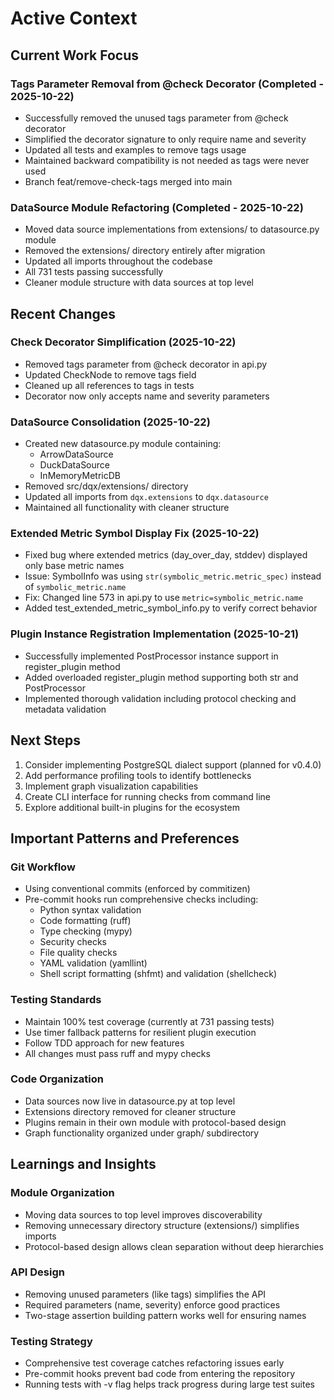 # Active Context

## Current Work Focus

### Tags Parameter Removal from @check Decorator (Completed - 2025-10-22)
- Successfully removed the unused tags parameter from @check decorator
- Simplified the decorator signature to only require name and severity
- Updated all tests and examples to remove tags usage
- Maintained backward compatibility is not needed as tags were never used
- Branch feat/remove-check-tags merged into main

### DataSource Module Refactoring (Completed - 2025-10-22)
- Moved data source implementations from extensions/ to datasource.py module
- Removed the extensions/ directory entirely after migration
- Updated all imports throughout the codebase
- All 731 tests passing successfully
- Cleaner module structure with data sources at top level

## Recent Changes

### Check Decorator Simplification (2025-10-22)
- Removed tags parameter from @check decorator in api.py
- Updated CheckNode to remove tags field
- Cleaned up all references to tags in tests
- Decorator now only accepts name and severity parameters

### DataSource Consolidation (2025-10-22)
- Created new datasource.py module containing:
  - ArrowDataSource
  - DuckDataSource
  - InMemoryMetricDB
- Removed src/dqx/extensions/ directory
- Updated all imports from `dqx.extensions` to `dqx.datasource`
- Maintained all functionality with cleaner structure

### Extended Metric Symbol Display Fix (2025-10-22)
- Fixed bug where extended metrics (day_over_day, stddev) displayed only base metric names
- Issue: SymbolInfo was using `str(symbolic_metric.metric_spec)` instead of `symbolic_metric.name`
- Fix: Changed line 573 in api.py to use `metric=symbolic_metric.name`
- Added test_extended_metric_symbol_info.py to verify correct behavior

### Plugin Instance Registration Implementation (2025-10-21)
- Successfully implemented PostProcessor instance support in register_plugin method
- Added overloaded register_plugin method supporting both str and PostProcessor
- Implemented thorough validation including protocol checking and metadata validation

## Next Steps

1. Consider implementing PostgreSQL dialect support (planned for v0.4.0)
2. Add performance profiling tools to identify bottlenecks
3. Implement graph visualization capabilities
4. Create CLI interface for running checks from command line
5. Explore additional built-in plugins for the ecosystem

## Important Patterns and Preferences

### Git Workflow
- Using conventional commits (enforced by commitizen)
- Pre-commit hooks run comprehensive checks including:
  - Python syntax validation
  - Code formatting (ruff)
  - Type checking (mypy)
  - Security checks
  - File quality checks
  - YAML validation (yamllint)
  - Shell script formatting (shfmt) and validation (shellcheck)

### Testing Standards
- Maintain 100% test coverage (currently at 731 passing tests)
- Use timer fallback patterns for resilient plugin execution
- Follow TDD approach for new features
- All changes must pass ruff and mypy checks

### Code Organization
- Data sources now live in datasource.py at top level
- Extensions directory removed for cleaner structure
- Plugins remain in their own module with protocol-based design
- Graph functionality organized under graph/ subdirectory

## Learnings and Insights

### Module Organization
- Moving data sources to top level improves discoverability
- Removing unnecessary directory structure (extensions/) simplifies imports
- Protocol-based design allows clean separation without deep hierarchies

### API Design
- Removing unused parameters (like tags) simplifies the API
- Required parameters (name, severity) enforce good practices
- Two-stage assertion building pattern works well for ensuring names

### Testing Strategy
- Comprehensive test coverage catches refactoring issues early
- Pre-commit hooks prevent bad code from entering the repository
- Running tests with -v flag helps track progress during large test suites
